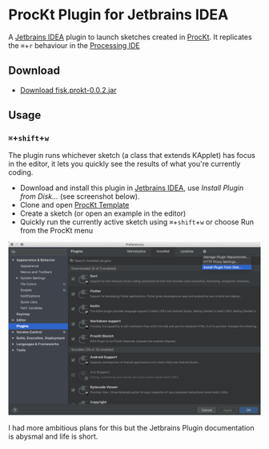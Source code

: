 # ProcKt Plugin for Jetbrains IDEA

A [Jetbrains IDEA](https://www.jetbrains.com/idea) plugin to launch sketches created in [ProcKt](https://github.com/fiskurgit/ProcKtTemplate). It replicates the `⌘`+`r` behaviour in the [Processing IDE](https://processing.org)


## Download

* [Download fisk.prokt-0.0.2.jar](/build/libs/fisk.prockt-0.0.2.jar)

## Usage

###  `⌘`+`shift`+`w`

The plugin runs whichever sketch (a class that extends KApplet) has focus in the editor, it lets you quickly see the results of what you're currently coding.

* Download and install this plugin in [Jetbrains IDEA](https://www.jetbrains.com/idea), use _Install Plugin from Disk..._ (see screenshot below).
* Clone and open [ProcKt Template](https://github.com/fiskurgit/ProcKtTemplate)
* Create a sketch (or open an example in the editor)
* Quickly run the currently active sketch using `⌘`+`shift`+`w` or choose Run from the ProcKt menu

![Jetbrains Plugin Panel](images/plugins_screenshot.png)

I had more ambitious plans for this but the Jetbrains Plugin documentation is abysmal and life is short.
